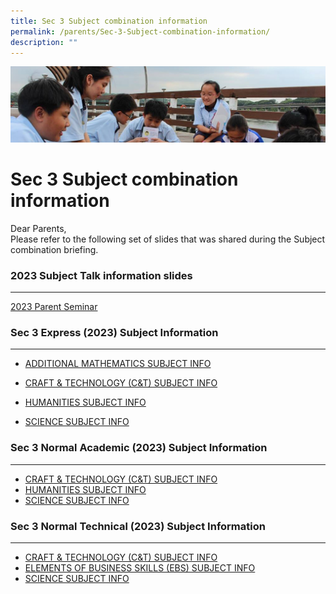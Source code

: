 ```yaml
---
title: Sec 3 Subject combination information
permalink: /parents/Sec-3-Subject-combination-information/
description: ""
---
```

![](/images/Parentsbanner.jpg)

Sec 3 Subject combination information
=====================================

Dear Parents,   
Please refer to the following set of slides that was shared during the Subject combination briefing.   

### 2023 Subject Talk information slides
------------------------------------

[2023 Parent Seminar](/files/2023%20parent%20seminar.pdf)


### Sec 3 Express (2023) Subject Information
 ----------------------------------------

* [ADDITIONAL MATHEMATICS SUBJECT INFO](/files/2023%20amath%20exp%20sec%202%20subject%20info.pdf)

* [CRAFT & TECHNOLOGY (C&T) SUBJECT INFO](/files/2023%20c&t%20exp%20sec%202%20subject%20info.pdf)

* [HUMANITIES SUBJECT INFO](/files/2023%20humanities%20exp%20sec%202%20subject%20info.pdf)

* [SCIENCE SUBJECT INFO](/files/2023%20science%20exp%20sec%202%20subject%20info.pdf)

### Sec 3 Normal Academic (2023) Subject Information
------------------------------------------------

* [CRAFT & TECHNOLOGY (C&T) SUBJECT INFO](/files/2023%20c&t%20na%20sec%202%20subject%20info.pdf)
* [HUMANITIES SUBJECT INFO](/files/2023%20humanities%20na%20sec%202%20subject%20info.pdf)
* [SCIENCE SUBJECT INFO](/files/2023%20science%20na%20sec%202%20subject%20info.pdf)

### Sec 3 Normal Technical (2023) Subject Information
-------------------------------------------------

* [CRAFT & TECHNOLOGY (C&T) SUBJECT INFO](/files/2023%20c&t%20nt%20sec%202%20subject%20info.pdf)
* [ELEMENTS OF BUSINESS SKILLS (EBS) SUBJECT INFO](/files/2023%20ebs%20%20nt%20sec%202%20subject%20info.pdf)
* [SCIENCE SUBJECT INFO](/files/2023%20science%20nt%20sec%202%20subject%20info.pdf)